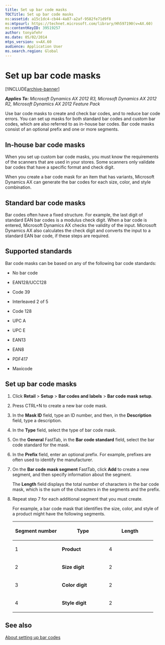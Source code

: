 ```yaml
---
title: Set up bar code masks
TOCTitle: Set up bar code masks
ms:assetid: a15c1dc4-cb44-4a87-a2af-9582fe71d9f8
ms:mtpsurl: https://technet.microsoft.com/library/Hh597190(v=AX.60)
ms:contentKeyID: 39519257
author: tonyafehr
ms.date: 05/02/2014
mtps_version: v=AX.60
audience: Application User
ms.search.region: Global
---
```


# Set up bar code masks 


[!INCLUDE[archive-banner](includes/archive-banner.md)]


_**Applies To:** Microsoft Dynamics AX 2012 R3, Microsoft Dynamics AX 2012 R2, Microsoft Dynamics AX 2012 Feature Pack_

Use bar code masks to create and check bar codes, and to reduce bar code errors. You can set up masks for both standard bar codes and custom bar codes, which are also referred to as in-house bar codes. Bar code masks consist of an optional prefix and one or more segments.

## In-house bar code masks

When you set up custom bar code masks, you must know the requirements of the scanners that are used in your stores. Some scanners only validate bar codes that have a specific format and check digit.

When you create a bar code mask for an item that has variants, Microsoft Dynamics AX can generate the bar codes for each size, color, and style combination.

## Standard bar code masks

Bar codes often have a fixed structure. For example, the last digit of standard EAN bar codes is a modulus check digit. When a bar code is entered, Microsoft Dynamics AX checks the validity of the input. Microsoft Dynamics AX also calculates the check digit and converts the input to a standard EAN bar code, if these steps are required.

## Supported standards

Bar code masks can be based on any of the following bar code standards:

  - No bar code

  - EAN128/UCC128

  - Code 39

  - Interleaved 2 of 5

  - Code 128

  - UPC A

  - UPC E

  - EAN13

  - EAN8

  - PDF417

  - Maxicode

## Set up bar code masks

1.  Click **Retail** \> **Setup** \> **Bar codes and labels** \> **Bar code mask setup**.

2.  Press CTRL+N to create a new bar code mask.

3.  In the **Mask ID** field, type an ID number, and then, in the **Description** field, type a description.

4.  In the **Type** field, select the type of bar code mask.

5.  On the **General** FastTab, in the **Bar code standard** field, select the bar code standard for the mask.

6.  In the **Prefix** field, enter an optional prefix. For example, prefixes are often used to identify the manufacturer.

7.  On the **Bar code mask segment** FastTab, click **Add** to create a new segment, and then specify information about the segment.
    
    The **Length** field displays the total number of characters in the bar code mask, which is the sum of the characters in the segments and the prefix.

8.  Repeat step 7 for each additional segment that you must create.
    
    For example, a bar code mask that identifies the size, color, and style of a product might have the following segments.
    
    <table>
    <colgroup>
    <col style="width: 33%" />
    <col style="width: 33%" />
    <col style="width: 33%" />
    </colgroup>
    <thead>
    <tr class="header">
    <th><p><strong>Segment number</strong></p></th>
    <th><p><strong>Type</strong></p></th>
    <th><p><strong>Length</strong></p></th>
    </tr>
    </thead>
    <tbody>
    <tr class="odd">
    <td><p>1</p></td>
    <td><p><strong>Product</strong></p></td>
    <td><p>4</p></td>
    </tr>
    <tr class="even">
    <td><p>2</p></td>
    <td><p><strong>Size digit</strong></p></td>
    <td><p>2</p></td>
    </tr>
    <tr class="odd">
    <td><p>3</p></td>
    <td><p><strong>Color digit</strong></p></td>
    <td><p>2</p></td>
    </tr>
    <tr class="even">
    <td><p>4</p></td>
    <td><p><strong>Style digit</strong></p></td>
    <td><p>2</p></td>
    </tr>
    </tbody>
    </table>


## See also

[About setting up bar codes](about-setting-up-bar-codes.md)

  


